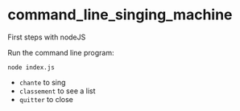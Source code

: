 # command_line_singing_machine

First steps with nodeJS

Run the command line program:

```
node index.js
```

- `chante` to sing
- `classement` to see a list
- `quitter` to close 

